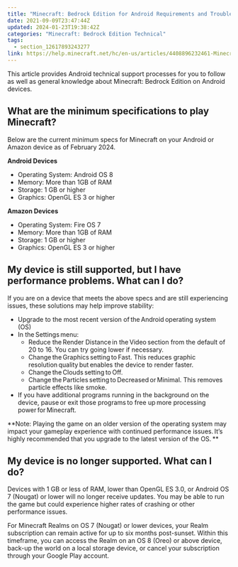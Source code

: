```yaml
---
title: "Minecraft: Bedrock Edition for Android Requirements and Troubleshooting"
date: 2021-09-09T23:47:44Z
updated: 2024-01-23T19:38:42Z
categories: "Minecraft: Bedrock Edition Technical"
tags:
  - section_12617893243277
link: https://help.minecraft.net/hc/en-us/articles/4408896232461-Minecraft-Bedrock-Edition-for-Android-Requirements-and-Troubleshooting
---
```


This article provides Android technical support processes for you to follow as well as general knowledge about Minecraft: Bedrock Edition on Android devices.

## What are the minimum specifications to play Minecraft?

Below are the current minimum specs for Minecraft on your Android or Amazon device as of February 2024.

**Android Devices**

- Operating System: Android OS 8
- Memory: More than 1GB of RAM
- Storage: 1 GB or higher
- Graphics: OpenGL ES 3 or higher

**Amazon Devices**

- Operating System: Fire OS 7
- Memory: More than 1GB of RAM
- Storage: 1 GB or higher
- Graphics: OpenGL ES 3 or higher

## My device is still supported, but I have performance problems. What can I do?

If you are on a device that meets the above specs and are still experiencing issues, these solutions may help improve stability:

- Upgrade to the most recent version of the Android operating system (OS)
- In the Settings menu: 
  - Reduce the Render Distance in the Video section from the default of 20 to 16. You can try going lower if necessary.
  - Change the Graphics setting to Fast. This reduces graphic resolution quality but enables the device to render faster.   
  - Change the Clouds setting to Off.
  - Change the Particles setting to Decreased or Minimal. This removes particle effects like smoke.   
- If you have additional programs running in the background on the device, pause or exit those programs to free up more processing power for Minecraft. 

**Note: Playing the game on an older version of the operating system may impact your gameplay experience with continued performance issues. It’s highly recommended that you upgrade to the latest version of the OS. **

## My device is no longer supported. What can I do?

Devices with 1 GB or less of RAM, lower than OpenGL ES 3.0, or Android OS 7 (Nougat) or lower will no longer receive updates. You may be able to run the game but could experience higher rates of crashing or other performance issues.

For Minecraft Realms on OS 7 (Nougat) or lower devices, your Realm subscription can remain active for up to six months post-sunset. Within this timeframe, you can access the Realm on an OS 8 (Oreo) or above device, back-up the world on a local storage device, or cancel your subscription through your Google Play account.
